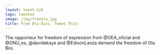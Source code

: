 ```yaml
---
layout: tweet.njk
tags: tweeten
image: /img/freeola.jpg
title: Free Ola Bini. Tweet This!
---
```

The rapporteur for freedom of expression from @OEA_oficial and @ONU_es,
@davidakaye and @EdisonLanza demand the freedom of Ola Bini.
